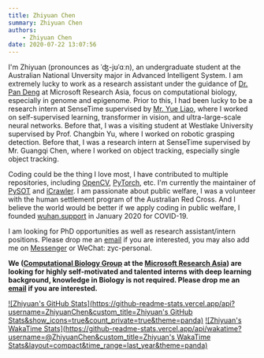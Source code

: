 ```yaml
---
title: Zhiyuan Chen
summary: Zhiyuan Chen
authors:
    - Zhiyuan Chen
date: 2020-07-22 13:07:56
---
```


I'm Zhiyuan (pronounces as ˈʤ-jʊˈɑːn), an undergraduate student at the Australian National Unversity major in Advanced Intelligent System.
I am extremely lucky to work as a research assistant under the guidance of [Dr. Pan Deng](https://www.microsoft.com/en-us/research/people/paden/) at Microsoft Research Asia, focus on computational biology, especially in genome and epigenome.
Prior to this, I had been lucky to be a research intern at SenseTime supervised by [Mr. Yue Liao](https://liaoyue.net/), where I worked on self-supervised learning, transformer in vision, and ultra-large-scale neural networks.
Before that, I was a visiting student at Westlake University supervised by Prof. Changbin Yu, where I worked on robotic grasping detection.
Before that, I was a research intern at SenseTime supervised by Mr. Guangqi Chen, where I worked on object tracking, especially single object tracking.

Coding could be the thing I love most, I have contributed to multiple repositories, including [OpenCV](https://github.com/opencv/opencv), [PyTorch](https://github.com/pytorch/pytorch), etc. I'm currently the maintainer of [PySOT](https://github.com/STVIR/PySOT) and [iCrawler](https://github.com/hellock/icrawler).
I am passionate about public welfare, I was a volunteer with the human settlement program of the Australian Red Cross.
And I believe the world would be better if we apply coding in public welfare, I founded [wuhan.support](https://github.com/wuhan-support) in January 2020 for COVID-19.

I am looking for PhD opportunities as well as research assistant/intern positions. Please drop me an [email](mailto:this@zyc.ai) if you are interested, you may also add me on [Messenger](https://m.me/zyc.fb) or WeChat: zyc-personal.

**We ([Computational Biology Group](https://www.microsoft.com/en-us/research/group/computational-biology-group/) at the [Microsoft Research Asia](https://www.microsoft.com/en-us/research/lab/microsoft-research-asia/)) are looking for highly self-motivated and talented interns with deep learning background, knowledge in Biology is not required. Please drop me an [email](mailto:v-zhichen@microsoft.com) if you are interested.**

[![Zhiyuan's GitHub Stats](https://github-readme-stats.vercel.app/api?username=ZhiyuanChen&custom_title=Zhiyuan's GitHub Stats&show_icons=true&count_private=true&theme=panda)](https://github.com/ZhiyuanChen)
[![Zhiyuan's WakaTime Stats](https://github-readme-stats.vercel.app/api/wakatime?username=@ZhiyuanChen&custom_title=Zhiyuan's WakaTime Stats&layout=compact&time_range=last_year&theme=panda)](https://github.com/ZhiyuanChen)

